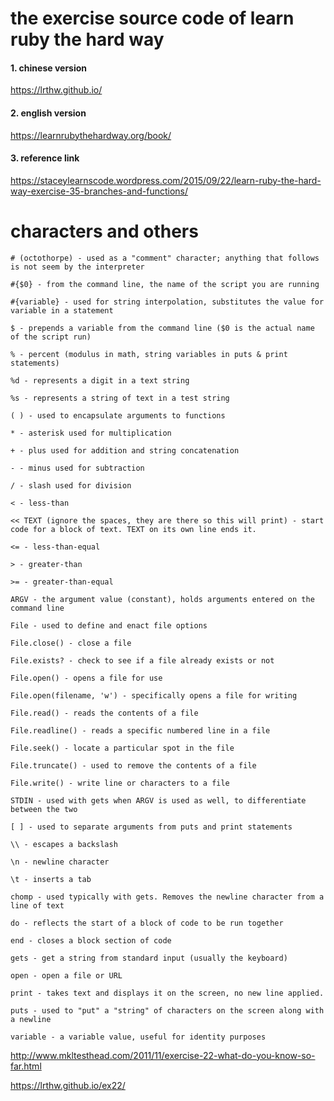 # the exercise source code of learn ruby the hard way

#### 1. chinese version

  https://lrthw.github.io/

#### 2. english version

  https://learnrubythehardway.org/book/

#### 3. reference link

  https://staceylearnscode.wordpress.com/2015/09/22/learn-ruby-the-hard-way-exercise-35-branches-and-functions/


# characters and others

```
# (octothorpe) - used as a "comment" character; anything that follows is not seem by the interpreter

#{$0} - from the command line, the name of the script you are running

#{variable} - used for string interpolation, substitutes the value for variable in a statement

$ - prepends a variable from the command line ($0 is the actual name of the script run)

% - percent (modulus in math, string variables in puts & print statements)

%d - represents a digit in a text string

%s - represents a string of text in a test string

( ) - used to encapsulate arguments to functions

* - asterisk used for multiplication

+ - plus used for addition and string concatenation

- - minus used for subtraction

/ - slash used for division

< - less-than

<< TEXT (ignore the spaces, they are there so this will print) - start code for a block of text. TEXT on its own line ends it.

<= - less-than-equal

> - greater-than

>= - greater-than-equal

ARGV - the argument value (constant), holds arguments entered on the command line

File - used to define and enact file options

File.close() - close a file

File.exists? - check to see if a file already exists or not

File.open() - opens a file for use

File.open(filename, 'w') - specifically opens a file for writing

File.read() - reads the contents of a file

File.readline() - reads a specific numbered line in a file

File.seek() - locate a particular spot in the file

File.truncate() - used to remove the contents of a file

File.write() - write line or characters to a file

STDIN - used with gets when ARGV is used as well, to differentiate between the two

[ ] - used to separate arguments from puts and print statements

\\ - escapes a backslash

\n - newline character

\t - inserts a tab

chomp - used typically with gets. Removes the newline character from a line of text

do - reflects the start of a block of code to be run together

end - closes a block section of code

gets - get a string from standard input (usually the keyboard)

open - open a file or URL

print - takes text and displays it on the screen, no new line applied.

puts - used to "put" a "string" of characters on the screen along with a newline

variable - a variable value, useful for identity purposes
```

http://www.mkltesthead.com/2011/11/exercise-22-what-do-you-know-so-far.html

https://lrthw.github.io/ex22/
